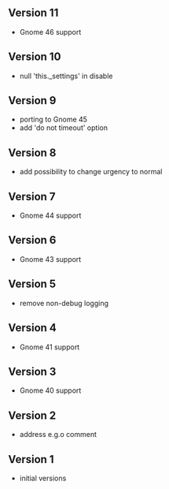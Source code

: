 ## Version 11
 * Gnome 46 support
## Version 10
 * null 'this._settings' in disable
## Version 9
 * porting to Gnome 45
 * add 'do not timeout' option
## Version 8
 * add possibility to change urgency to normal
## Version 7
 * Gnome 44 support
## Version 6
 * Gnome 43 support
## Version 5
 * remove non-debug logging
## Version 4
 * Gnome 41 support
## Version 3
 * Gnome 40 support
## Version 2
 * address e.g.o comment
## Version 1
 * initial versions
